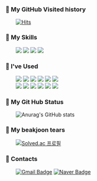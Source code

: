 ### :black_heart: My GitHub Visited history
  [![Hits](https://hits.seeyoufarm.com/api/count/incr/badge.svg?url=https%3A%2F%2Fgithub.com%2Feasygap&count_bg=%2389CFF3&title_bg=%2300A9FF&icon=&icon_color=%23E7E7E7&title=방문&edge_flat=false)](https://hits.seeyoufarm.com)

### :black_heart: My Skills
  <img src="https://img.shields.io/badge/-Java-344CB7?style=flat-plastic&logo=eclipseide&logoColor=white"/></a>
<img src="https://img.shields.io/badge/-Javascript-F7DF1E?style=flat-plastic&logo=Javascript&logoColor=white"/></a>
<img src="https://img.shields.io/badge/-Oracle-F80000?style=flat-plastic&logo=oracle&logoColor=white"/></a>
<img src="https://img.shields.io/badge/-mariaDB-3498DB?style=flat-plastic&logo=mariadbfoundation&logoColor=black"/></a>

### :black_heart: I've Used
  <img src="https://img.shields.io/badge/-C-A8B9CC?style=flat-plastic&logo=c&logoColor=white"/></a>
<img src="https://img.shields.io/badge/-Python-3776AB?style=flat-plastic&logo=python&logoColor=white"/></a>
<img src="https://img.shields.io/badge/-Kotlin-7F52FF?style=flat-plastic&logo=kotlin&logoColor=white"/></a>
<img src="https://img.shields.io/badge/-Bootstrap-7952B3?style=flat-plastic&logo=bootstrap&logoColor=white"/></a>
<img src="https://img.shields.io/badge/-Spring-6DB33F?style=flat-plastic&logo=spring&logoColor=white"/></a>
<img src="https://img.shields.io/badge/-SpringBoot-6DB33F?style=flat-plastic&logo=springboot&logoColor=white"/></a>
</br>
  <img src="https://img.shields.io/badge/-Androidstudio-3DDC84?style=flat-plastic&logo=androidstudio&logoColor=grey"/></a>
<img src="https://img.shields.io/badge/-Keras-D00000?style=flat-plastic&logo=keras&logoColor=white"/></a>
<img src="https://img.shields.io/badge/-Linux-FCC624?style=flat-plastic&logo=linux&logoColor=black"/></a>
<img src="https://img.shields.io/badge/-Figma-F24E1E?style=flat-plastic&logo=figma&logoColor=white"/></a>
<img src="https://img.shields.io/badge/-DrawIO-F08705?style=flat-plastic&logo=diagramsdotnet&logoColor=white"/></a>
<img src="https://img.shields.io/badge/-Github-181717?style=flat-plastic&logo=github&logoColor=white"/></a>

### :black_heart: My Git Hub Status 
  ![Anurag's GitHub stats](https://github-readme-stats.vercel.app/api?username=easygap&show_icons=true&theme=tokyonight)
### :black_heart: My beakjoon tears
  [![Solved.ac
프로필](http://mazassumnida.wtf/api/v2/generate_badge?boj=dlwnstndlwld)](https://solved.ac/dlwnstndlwld)

### :black_heart: Contacts
  [![Gmail Badge](https://img.shields.io/badge/Gmail-d14836?style=flat-square&logo=Gmail&logoColor=white&link=mailto:dlwnstndlwld@gmail.com)](mailto:dlwnstndlwld@gmail.com)
[![Naver Badge](https://img.shields.io/badge/Naver-03C75A?style=flat-square&logo=Naver&logoColor=white&link=mailto:kjwkjw9464@naver.com)](mailto:kjwkjw9464@naver.com)
